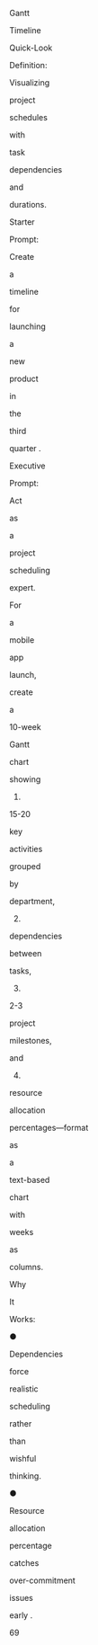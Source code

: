 Gantt
 
Timeline
 
Quick-Look
 
Definition:
 
Visualizing
 
project
 
schedules
 
with
 
task
 
dependencies
 
and
 
durations.
 
Starter
 
Prompt:
 
Create
 
a
 
timeline
 
for
 
launching
 
a
 
new
 
product
 
in
 
the
 
third
 
quarter .
 
Executive
 
Prompt:
 
Act
 
as
 
a
 
project
 
scheduling
 
expert.
 
For
 
a
 
mobile
 
app
 
launch,
 
create
 
a
 
10-week
 
Gantt
 
chart
 
showing
 
1)
 
15-20
 
key
 
activities
 
grouped
 
by
 
department,
 
2)
 
dependencies
 
between
 
tasks,
 
3)
 
2-3
 
project
 
milestones,
 
and
 
4)
 
resource
 
allocation
 
percentages—format
 
as
 
a
 
text-based
 
chart
 
with
 
weeks
 
as
 
columns.
 
Why
 
It
 
Works:
 
●
 
Dependencies
 
force
 
realistic
 
scheduling
 
rather
 
than
 
wishful
 
thinking.
 
●
 
Resource
 
allocation
 
percentage
 
catches
 
over-commitment
 
issues
 
early .
 
 
69
 
 